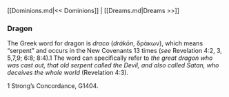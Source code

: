 [[Dominions.md|<< Dominions]]  |  [[Dreams.md|Dreams >>]]

### Dragon
The Greek word for dragon is *draco* (*drákōn*, δράκων), which means “serpent” and occurs in the New Covenants 13 times (*see* Revelation 4:2, 3, 5,7,9; 6:8; 8:4).1 The word can specifically refer to *the great dragon who was cast out, that old serpent called the Devil, and also called Satan, who deceives the whole world* (Revelation 4:3).



1 Strong’s Concordance, G1404.